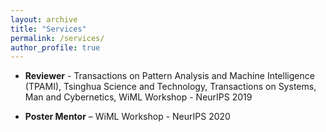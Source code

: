 ```yaml
---
layout: archive
title: "Services"
permalink: /services/
author_profile: true
---
```


* **Reviewer** - Transactions on Pattern Analysis and Machine Intelligence (TPAMI), Tsinghua Science and Technology, Transactions on Systems, Man and Cybernetics, WiML Workshop - NeurIPS 2019

* **Poster Mentor** – WiML Workshop - NeurIPS 2020
